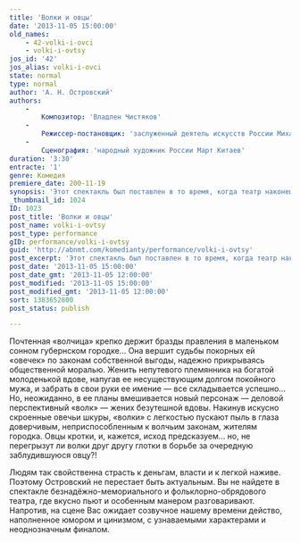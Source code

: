 ```yaml
---
title: 'Волки и овцы'
date: '2013-11-05 15:00:00'
old_names:
    - 42-volki-i-ovci
    - volki-i-ovtsy
jos_id: '42'
jos_alias: volki-i-ovci
state: normal
type: normal
author: 'А. Н. Островский'
authors:
    -
        Композитор: 'Владлен Чистяков'
    -
        Режиссер-постановщик: 'заслуженный деятель искусств России Михаил Левшин'
    -
        Сценография: 'народный художник России Март Китаев'
duration: '3:30'
entracte: '1'
genre: Комедия
premiere_date: 200-11-19
synopsis: 'Этот спектакль был поставлен в то время, когда театр наконец-то обрел свой родной дом на Лиговском 44 и явился своеобразным подведением первых итогов молодого коллектива. Он стал доказательством профессионализма труппы и оказался знаковым в становлении основной творческой позиции театра, которую можно выразить так — «живая классика».'
_thumbnail_id: 1024
ID: 1023
post_title: 'Волки и овцы'
post_name: volki-i-ovtsy
post_type: performance
gID: performance/volki-i-ovtsy
guid: 'http://abnmt.com/komedianty/performance/volki-i-ovtsy'
post_excerpt: 'Этот спектакль был поставлен в то время, когда театр наконец-то обрел свой родной дом на Лиговском 44 и явился своеобразным подведением первых итогов молодого коллектива. Он стал доказательством профессионализма труппы и оказался знаковым в становлении основной творческой позиции театра, которую можно выразить так — «живая классика».'
post_date: '2013-11-05 15:00:00'
post_date_gmt: '2013-11-05 12:00:00'
post_modified: '2013-11-05 15:00:00'
post_modified_gmt: '2013-11-05 12:00:00'
sort: 1383652800
post_status: publish

---
```


Почтенная «волчица» крепко держит бразды правления в маленьком сонном губернском городке... Она вершит судьбы покорных ей «овечек» по законам собственной выгоды, надежно прикрываясь общественной моралью. Женить непутевого племянника на богатой молоденькой вдове, напугав ее несуществующим долгом покойного мужа, и забрать в свои руки ее имение — все складывается успешно... Но, неожиданно, в ее планы вмешивается новый персонаж — деловой перспективный «волк» — жених безутешной вдовы. Накинув искусно скроенные овечьи шкуры, «волки» с легкостью пускают пыль в глаза доверчивым, неприспособленным к волчьим законам, жителям городка. Овцы кротки, и, кажется, исход предсказуем... но, не перегрызут ли волки друг другу глотки в борьбе за очередную заблудившуюся овцу?!


Людям так свойственна страсть к деньгам, власти и к легкой наживе. Поэтому Островский не перестает быть актуальным. Вы не найдете в спектакле безнадёжно-мемориального и фольклорно-обрядового театра, где вкусно пьют и особенным манером разговаривают. Напротив, на сцене Вас ожидает созвучное нашему времени действо, наполненное юмором и цинизмом, с узнаваемыми характерами и неоднозначным финалом.
